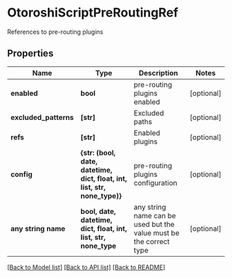 # OtoroshiScriptPreRoutingRef

References to pre-routing plugins

## Properties
Name | Type | Description | Notes
------------ | ------------- | ------------- | -------------
**enabled** | **bool** | pre-routing plugins enabled | [optional] 
**excluded_patterns** | **[str]** | Excluded paths | [optional] 
**refs** | **[str]** | Enabled plugins | [optional] 
**config** | **{str: (bool, date, datetime, dict, float, int, list, str, none_type)}** | pre-routing plugins configuration | [optional] 
**any string name** | **bool, date, datetime, dict, float, int, list, str, none_type** | any string name can be used but the value must be the correct type | [optional]

[[Back to Model list]](../README.md#documentation-for-models) [[Back to API list]](../README.md#documentation-for-api-endpoints) [[Back to README]](../README.md)



